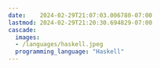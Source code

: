 ```yaml
---
date:    2024-02-29T21:07:03.006780-07:00
lastmod: 2024-02-29T21:20:30.694829-07:00
cascade:
  images:
  - /languages/haskell.jpeg
  programming_language: "Haskell"
---
```

